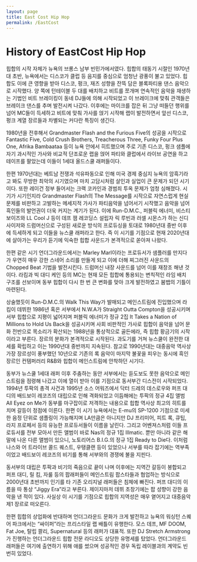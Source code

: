 ```yaml
---
layout: page
title: East Cost Hip Hop
permalink: /EastCost
---
```




# History of EastCost Hip Hop

힙합의 시작 자체가 뉴욕의 브롱스 남부 빈민가에서였다. 힙합의 태동기 시절인 1970년대 초반, 뉴욕에서는 디스코가 클럽 등 음지를 중심으로 엄청난 광풍이 불고 있었다. 힙합도 이에 큰 영향을 받아 디스코, 펑크, 재즈 성향을 잔뜩 담은 블록파티용 댄스 음악으로 시작했다. 양 쪽에 턴테이블 두 대를 배치하고 비트를 쪼개며 연속적인 음악을 재생하는 기법인 비트 브레이킹이 동네 DJ들에 의해 시작되었고 이 브레이크에 맞춰 관객들은 브레이크 댄스를 추며 발전시켜 나갔다. 이후에는 마이크를 잡은 뒤 그냥 떠들던 행위를 넘어 MC들이 득세하고 비트에 맞춰 가사를 얹기 시작해 랩이 발전하면서 앞선 디스코, 펑크 계열 장르들과 차별되는 커다란 특징이 생긴다.

1980년을 전후해서 Grandmaster Flash and the Furious Five의 성공을 시작으로 Fantastic Five, Cold Crush Brothers, Treacherous Three, Funky Four Plus One, Afrika Bambaataa 등이 뉴욕 안에서 히트했으며 주로 기존 디스코, 펑크 샘플에 자기 과시적인 가사와 비교적 단조로운 랩을 얹어 파티와 클럽에서 라이브 공연을 하고 테이프를 팔았는데 이들이 1세대 올드스쿨 래퍼들이다.

한편 1970년대는 베트남 전쟁과 석유파동으로 인해 미국 경제 중심지 뉴욕의 암흑기라고 봐도 무방한 최악의 시기였으며 마치 고담시처럼 살인과 실업이 큰 문제가 되던 시기이다. 또한 레이건 정부 들어서는 크랙 코카인과 경범죄 투옥 문제가 엄청 심해졌다. 시기가 시기인지라 Grandmaster Flash의 The Message를 시작으로 자연스럽게 현실 문제를 비판하고 고발하는 메세지적 가사가 파티음악을 넘어서기 시작했고 음악을 넘어 흑인들의 발언권이 더욱 커지는 계기가 된다. 이에 Run-D.M.C., 퍼블릭 에너미, 비스티 보이즈와 LL Cool J 등이 데프 잼 레코딩스 설립자 릭 루빈과 러셀 시몬스가 하는 신디사이저와 드럼머신으로 구성된 새로운 방식의 프로듀싱을 토대로 1980년대 중반 이후에 득세하게 되고 이들을 뉴스쿨 래퍼라고 한다. 즉 이 시기를 기점으로 현재 2020년대에 살아가는 우리가 듣기에 익숙한 힙합 사운드가 본격적으로 쏟아져 나왔다.

한편 같은 시기 언더그라운드에서는 Marley Marl이라는 프로듀서가 샘플러를 만지다가 우연히 매우 강한 스네어 소리를 만들게 되고 이에 더해 찌그러진 사운드의 Chopped Beat 기법을 발전시킨다. 드럼머신 내장 사운드를 넘어 이를 재창조 해낸 것 이다. 라킴과 빅 대디 케인 등의 MC는 현재 모든 힙합에 통용되는 변칙적인 라임 배치 구조를 선보이며 동부 힙합이 다시 한 번 큰 변화를 맞아 크게 발전하였고 붐뱁의 기틀이 마련된다.

상술했듯이 Run-D.M.C.의 Walk This Way가 발매되고 메인스트림에 진입했으며 라킴이 데뷔한 1986년 혹은 서부에서 N.W.A가 Straight Outta Compton을 성공시키며 서부 힙합으로 지평이 넓어지며 퍼블릭 에너미가 정규 2집 It Takes a Nation of Millions to Hold Us Back을 성공시키며 사회 비판적인 가사로 힙합이 음악을 넘어 문화 전반으로 목소리가 확산되는 1988년을 통상적으로 골든에라, 즉 힙합 황금기의 시작이라고 부른다. 장르의 분화가 본격적으로 시작된다. 과도기를 거쳐 뉴스쿨이 완전한 대세를 확립하고 이는 1990년대 중반까지 지속된다. 참고로 1990년대는 대중음악 역사상 가장 장르성이 풍부했던 10년으로 기존의 록 음악이 마지막 불꽃을 피우는 동시에 흑인 장르인 컨템퍼러리 R&B와 힙합이 메인스트림에 안착하던 시기다.

동부가 뉴스쿨 1세대 래퍼 이후 주춤하는 동안 서부에서는 듣도보도 못한 음악으로 메인스트림을 점령해 나갔고 이에 열이 받아 이를 기점으로 동서부간 디스전이 시작되었다. 1994년 투팍의 총격 사건과 1995년 소스 어워즈에서 닥터 드레의 데스로우와 퍼프 대디의 배드보이 레코즈의 대립으로 인해 격화되었고 이듬해에는 투팍의 정규 4집 앨범 All Eyez on Me가 동부를 마구잡이로 저격하는 내용으로 힙합 역사상 최고의 히트를 치며 갈등이 정점에 이른다. 한편 이 시기 뉴욕에서는 E-mu의 SP-1200 기점으로 미세한 음정 단위로 샘플링이 가능해지며 LA만큼은 아니지만 DJ 프리미어, 피트 록, 큐팁, 라지 프로페서 등의 유능한 프로듀서들이 이름을 날린다. 그리고 어벤져스처럼 이들 프로듀서를 전부 모아서 만든 앨범이 바로 Nas의 정규 1집 Illmatic. 뿐만 아니라 같은 해 말에 나온 다른 앨범이 있으니, 노토리어스 B.I.G.의 정규 1집 Ready to Die다. 이처럼 나스와 어 트라이브 콜드 퀘스트, 우탱클랜 등이 있었으나 서부를 따라 잡기에는 역부족이었고 배드보이 레코즈의 비기를 통해 서부와의 경쟁에 불을 지핀다.

동서부의 대립은 투팍과 비기의 죽음으로 끝이 나며 이후에는 지역간 갈등이 봉합되고 퍼프 대디, 릴 킴, 자룰 등의 팝래퍼들이 메인스트림 팝스타들과 협업하는 방식으로 2000년대 초반까지 인기를 타 기존 오리지널 래퍼들은 침체에 빠진다. 퍼프 대디의 이름을 따 통상 “Jiggy Era”라고 부른다. 제이지마저 데뷔 초창기에는 팝 성향이 강한 음악을 낸 적이 있다. 사실상 이 시기를 기점으로 힙합의 지역성은 매우 옅어지고 대중음악 제1 장르로 떠오른다.

한편 힙합의 상업화에 반대하며 언더그라운드 문화가 크게 발전하고 뉴욕의 워싱턴 스퀘어 파크에서는 “싸이퍼”라는 프리스타일 랩 배틀이 유행한다. 모스 데프, MF DOOM, Fat Joe, 탈립 콸리, Supernatural 등의 래퍼가 대표적. 또한 DJ Stretch Armstrong가 진행하는 언더그라운드 힙합 전문 라디오도 상당한 유명세를 탔었다. 언더그라운드 래퍼들은 여기에 출연하기 위해 애를 썼으며 성공적인 경우 독립 레이블과의 계약도 빈번히 있었다.
